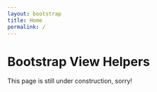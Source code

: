 ```yaml
---
layout: bootstrap
title: Home
permalink: /
---
```


<h1>Bootstrap View Helpers</h1>

This page is still under construction, sorry!